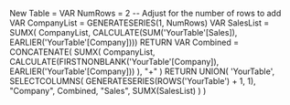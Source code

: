 New Table = 
VAR NumRows = 2  -- Adjust for the number of rows to add
VAR CompanyList = 
  GENERATESERIES(1, NumRows)
VAR SalesList = 
  SUMX(
    CompanyList,
    CALCULATE(SUM('YourTable'[Sales]), EARLIER('YourTable'[Company])))
RETURN
  VAR Combined = 
    CONCATENATE(
      SUMX(
        CompanyList,
        CALCULATE(FIRSTNONBLANK('YourTable'[Company]), EARLIER('YourTable'[Company]))
      ),
      "+"
    )
  RETURN
  UNION(
    'YourTable',
    SELECTCOLUMNS(
      GENERATESERIES(ROWS('YourTable') + 1, 1),
      "Company", Combined,
      "Sales", SUMX(SalesList)
    )
  )

